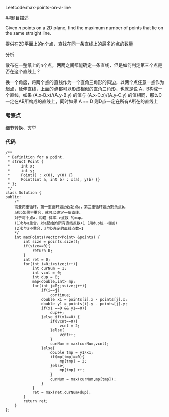 Leetcode:max-points-on-a-line

##题目描述

Given *n* points on a 2D plane, find the maximum number of points that lie on the same straight line.

提供在2D平面上的n个点，查找在同一条直线上的最多的点的数量

分析

散布在一整纸上的n个点，两两之间都能确定一条直线，但是如何判定第三个点是否在这个直线上？

换一个角度，将两个点的直线作为一个直角三角形的斜边，以两个点任意一点作为起点，延伸直线，上面的点都可以形成相似的直角三角形，也就是说 A，B构成一个直线，如果 (A.x-B.x)/(A.y-B.y) 的值与 (A.x-C.x)/(A.y-C.y) 的值相同，那么C一定在AB所构成的直线上，同时如果 A == D 则D点一定在所有A所在的直线上

### 考察点

细节转换、穷举

### 代码

```
/**
 * Definition for a point.
 * struct Point {
 *     int x;
 *     int y;
 *     Point() : x(0), y(0) {}
 *     Point(int a, int b) : x(a), y(b) {}
 * };
 */
class Solution {
public:
    /*
    需要两重循环，第一重循环遍历起始点a，第二重循环遍历剩余点b。
    a和b如果不重合，就可以确定一条直线。
    对于每个点a，构建 斜率->点数 的map。
    (1)b与a重合，以a起始的所有直线点数+1 (用dup统一相加)
    (2)b与a不重合，a与b确定的直线点数+1
    */
    int maxPoints(vector<Point> &points) {
        int size = points.size();
        if(size==0){
            return 0;
        }
        int ret = 0;
        for(int i=0;i<size;i++){
            int curNum = 1;
            int vcnt = 0;
            int dup = 0;
            map<double,int> mp;
            for(int j=0;j<size;j++){
                if(i==j)
                    continue;
                double x1 = points[i].x - points[j].x;
                double y1 = points[i].y - points[j].y;
                if(x1 ==0 && y1==0){
                    dup++;
                }else if(x1==0) {
                    if(vcnt==0){
                        vcnt = 2;
                    }else{
                        vcnt++;
                    }
                    curNum = max(curNum,vcnt);
                }else{
                    double tmp = y1/x1;
                    if(mp[tmp]==0){
                        mp[tmp] = 2;
                    }else{
                        mp[tmp] ++;
                    }
                    curNum = max(curNum,mp[tmp]);
                }
            }
            ret = max(ret,curNum+dup);
        }
        return ret;
    }
};
```

